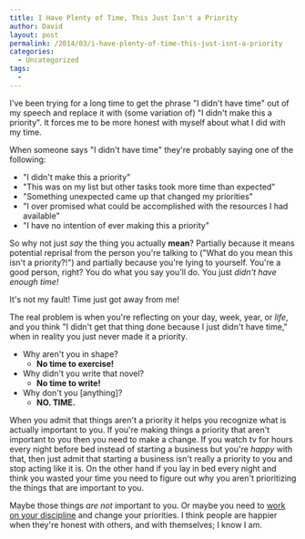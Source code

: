 ```yaml
---
title: I Have Plenty of Time, This Just Isn't a Priority
author: David
layout: post
permalink: /2014/03/i-have-plenty-of-time-this-just-isnt-a-priority
categories:
  - Uncategorized
tags:
  -
---
```


I've been trying for a long time to get the phrase "I didn't have time" out of my speech and replace it with (some variation of) "I didn't make this a priority". It forces me to be more honest with myself about what I did with my time.



When someone says "I didn't have time" they're probably saying one of the following:

- "I didn't make this a priority"
- "This was on my list but other tasks took more time than expected"
- "Something unexpected came up that changed my priorities"
- "I over promised what could be accomplished with the resources I had available"
- "I have no intention of ever making this a priority"

So why not just _say_ the thing you actually **mean**? Partially because it means potential reprisal from the person you're talking to ("What do you mean this isn't a priority?!") and partially because you're lying to yourself. You're a good person, right? You do what you say you'll do. You just _didn't have enough time!_

It's not my fault! Time just got away from me!

The real problem is when you're reflecting on your day, week, year, or _life_, and you think "I didn't get that thing done because I just didn't have time," when in reality you just never made it a priority.

- Why aren't you in shape?
  - **No time to exercise!**
- Why didn't you write that novel?
  - **No time to write!**
- Why don't you [anything]?
  - **NO. TIME.**

When you admit that things aren't a priority it helps you recognize what is actually important to you. If you're making things a priority that aren't important to you then you need to make a change. If you watch tv for hours every night before bed instead of starting a business but you're _happy_ with that, then just admit that starting a business isn't really a priority to you and stop acting like it is. On the other hand if you lay in bed every night and think you wasted your time you need to figure out why you aren't prioritizing the things that are important to you.

Maybe those things _are not_ important to you. Or maybe you need to [work on your discipline](/2013/11/discipline-vs-motivation/) and change your priorities. I think people are happier when they're honest with others, and with themselves; I know I am.
